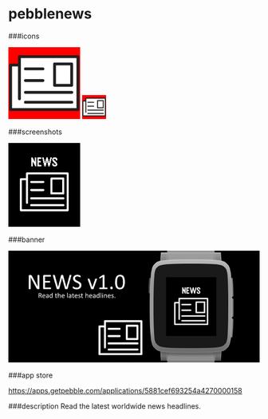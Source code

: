 # pebblenews
###icons

![icon-144.png](/assets/icon-144.png)
![icon-48.png](/assets/icon-48.png)

###screenshots

![basalt.png](/assets/basalt.png)

###banner

![banner.png](/assets/banner.png)

###app store

https://apps.getpebble.com/applications/5881cef693254a4270000158

###description
Read the latest worldwide news headlines.
